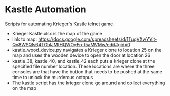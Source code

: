 Kastle Automation
=========
Scripts for automating Krieger's Kastle telnet game.

- Krieger Kastle.xlsx is the map of the game
- link to map: https://docs.google.com/spreadsheets/d/1TuqVXwYYit-Qv8WSQls64TOblJMtHQWOyFp-t5aMVMw/edit#gid=0
- kastle_wood_device.py navigates a Krieger clone to location 25 on the map and
uses the wooden device to open the door at location 26
- kastle_38, kastle_40, and kastle_42 each puts a krieger clone at the specified
file number location. These locations are where the three consoles are that have
the button that needs to be pushed at the same time to unlock the murderous 
octopus
- The kastle script has the krieger clone go around and collect everything on 
the map
